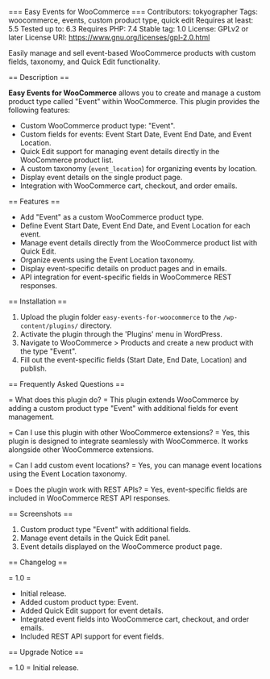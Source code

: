 === Easy Events for WooCommerce ===
Contributors: tokyographer
Tags: woocommerce, events, custom product type, quick edit
Requires at least: 5.5
Tested up to: 6.3
Requires PHP: 7.4
Stable tag: 1.0
License: GPLv2 or later
License URI: https://www.gnu.org/licenses/gpl-2.0.html

Easily manage and sell event-based WooCommerce products with custom fields, taxonomy, and Quick Edit functionality.

== Description ==

**Easy Events for WooCommerce** allows you to create and manage a custom product type called "Event" within WooCommerce. This plugin provides the following features:

- Custom WooCommerce product type: "Event".
- Custom fields for events: Event Start Date, Event End Date, and Event Location.
- Quick Edit support for managing event details directly in the WooCommerce product list.
- A custom taxonomy (`event_location`) for organizing events by location.
- Display event details on the single product page.
- Integration with WooCommerce cart, checkout, and order emails.

== Features ==

- Add "Event" as a custom WooCommerce product type.
- Define Event Start Date, Event End Date, and Event Location for each event.
- Manage event details directly from the WooCommerce product list with Quick Edit.
- Organize events using the Event Location taxonomy.
- Display event-specific details on product pages and in emails.
- API integration for event-specific fields in WooCommerce REST responses.

== Installation ==

1. Upload the plugin folder `easy-events-for-woocommerce` to the `/wp-content/plugins/` directory.
2. Activate the plugin through the 'Plugins' menu in WordPress.
3. Navigate to WooCommerce > Products and create a new product with the type "Event".
4. Fill out the event-specific fields (Start Date, End Date, Location) and publish.

== Frequently Asked Questions ==

= What does this plugin do? =
This plugin extends WooCommerce by adding a custom product type "Event" with additional fields for event management.

= Can I use this plugin with other WooCommerce extensions? =
Yes, this plugin is designed to integrate seamlessly with WooCommerce. It works alongside other WooCommerce extensions.

= Can I add custom event locations? =
Yes, you can manage event locations using the Event Location taxonomy.

= Does the plugin work with REST APIs? =
Yes, event-specific fields are included in WooCommerce REST API responses.

== Screenshots ==

1. Custom product type "Event" with additional fields.
2. Manage event details in the Quick Edit panel.
3. Event details displayed on the WooCommerce product page.

== Changelog ==

= 1.0 =
* Initial release.
* Added custom product type: Event.
* Added Quick Edit support for event details.
* Integrated event fields into WooCommerce cart, checkout, and order emails.
* Included REST API support for event fields.

== Upgrade Notice ==

= 1.0 =
Initial release.